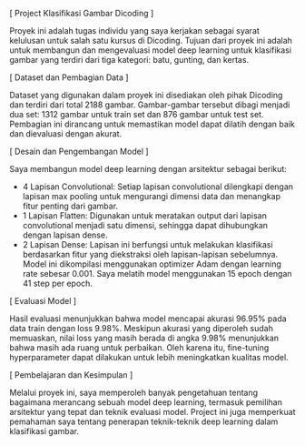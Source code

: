 [ Project Klasifikasi Gambar Dicoding ]

Proyek ini adalah tugas individu yang saya kerjakan sebagai syarat kelulusan untuk salah satu kursus di Dicoding. Tujuan dari proyek ini adalah untuk membangun dan mengevaluasi model deep learning untuk klasifikasi gambar yang terdiri dari tiga kategori: batu, gunting, dan kertas.

[ Dataset dan Pembagian Data ]

Dataset yang digunakan dalam proyek ini disediakan oleh pihak Dicoding dan terdiri dari total 2188 gambar. Gambar-gambar tersebut dibagi menjadi dua set: 1312 gambar untuk train set dan 876 gambar untuk test set. Pembagian ini dirancang untuk memastikan model dapat dilatih dengan baik dan dievaluasi dengan akurat.

[ Desain dan Pengembangan Model ]

Saya membangun model deep learning dengan arsitektur sebagai berikut:
- 4 Lapisan Convolutional: Setiap lapisan convolutional dilengkapi dengan lapisan max pooling untuk mengurangi dimensi data dan menangkap fitur penting dari gambar.
- 1 Lapisan Flatten: Digunakan untuk meratakan output dari lapisan convolutional menjadi satu dimensi, sehingga dapat dihubungkan dengan lapisan dense.
- 2 Lapisan Dense: Lapisan ini berfungsi untuk melakukan klasifikasi berdasarkan fitur yang diekstraksi oleh lapisan-lapisan sebelumnya.
Model ini dikompilasi menggunakan optimizer Adam dengan learning rate sebesar 0.001. Saya melatih model menggunakan 15 epoch dengan 41 step per epoch.

[ Evaluasi Model ]

Hasil evaluasi menunjukkan bahwa model mencapai akurasi 96.95% pada data train dengan loss 9.98%. Meskipun akurasi yang diperoleh sudah memuaskan, nilai loss yang masih berada di angka 9.98% menunjukkan bahwa masih ada ruang untuk perbaikan. Oleh karena itu, fine-tuning hyperparameter dapat dilakukan untuk lebih meningkatkan kualitas model.

[ Pembelajaran dan Kesimpulan ]

Melalui proyek ini, saya memperoleh banyak pengetahuan tentang bagaimana merancang sebuah model deep learning, termasuk pemilihan arsitektur yang tepat dan teknik evaluasi model. Project ini juga memperkuat pemahaman saya tentang penerapan teknik-teknik deep learning dalam klasifikasi gambar.
